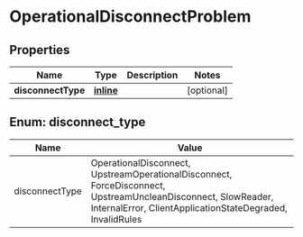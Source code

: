 
# OperationalDisconnectProblem

## Properties
Name | Type | Description | Notes
------------ | ------------- | ------------- | -------------
**disconnectType** | [**inline**](#DisconnectType) |  |  [optional]


<a name="DisconnectType"></a>
## Enum: disconnect_type
Name | Value
---- | -----
disconnectType | OperationalDisconnect, UpstreamOperationalDisconnect, ForceDisconnect, UpstreamUncleanDisconnect, SlowReader, InternalError, ClientApplicationStateDegraded, InvalidRules



